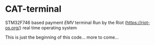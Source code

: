 # CAT-terminal
STM32F746 based payment *EMV* terminal
Run by the Riot (https://riot-os.org/) real time operating system

This is just the beginning of this code... more to come...
